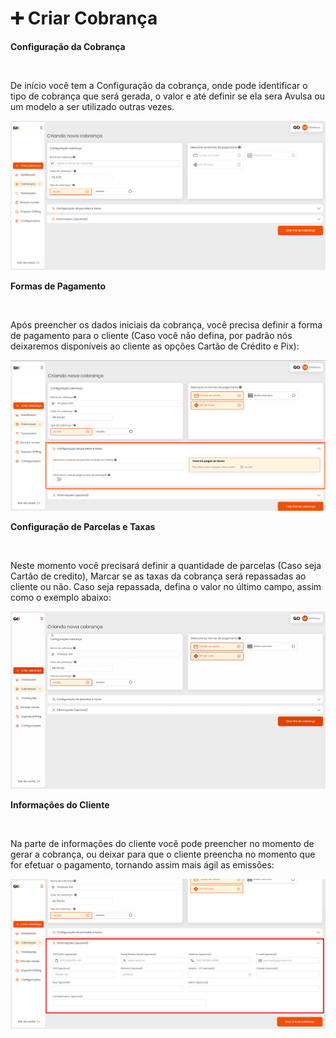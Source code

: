 # ➕ Criar Cobrança

<p><strong>Configuração da Cobrança</strong></p><br>

<p>De início você tem a Configuração da cobrança, onde pode identificar o tipo de cobrança que será gerada, o valor e até definir se ela sera Avulsa ou um modelo a ser utilizado outras vezes.</p>

![tela_inicial_menu_criar_cobranca](../assets/prints/tela_inicial_menu_criar_cobranca.png)

<p><strong>Formas de Pagamento</strong></p><br>

<p>Após preencher os dados iniciais da cobrança, você precisa definir a forma de pagamento para o cliente (Caso você não defina, por padrão nós deixaremos disponíveis ao cliente as opções Cartão de Crédito e Pix):</p>

![tela_inicial_menu_conguracao_parcelas_taxas](../assets/prints/tela_inicial_menu_conguracao_parcelas_taxas.png)

<p><strong>Configuração de Parcelas e Taxas</strong></p><br>

<p>Neste momento você precisará definir a quantidade de parcelas (Caso seja Cartão de credito), Marcar se as taxas da cobrança será repassadas ao cliente ou não. Caso seja repassada, defina o valor no último campo, assim como o exemplo abaixo:<p>

![tela_inicial_menu_configuracao_parcelas_taxas_2](../assets/prints/tela_inicial_menu_configuracao_parcelas_taxas_2.gif)

<p><strong>Informações do Cliente</strong></p><br>

<p>Na parte de informações do cliente você pode preencher no momento de gerar a cobrança, ou deixar para que o cliente preencha no momento que for efetuar o pagamento, tornando assim mais ágil as emissões: </p>

![tela_inicial_menu_informacoes](../assets/prints/tela_inicial_menu_informacoes.png)